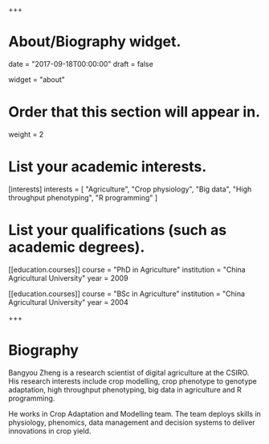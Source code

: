 +++
# About/Biography widget.

date = "2017-09-18T00:00:00"
draft = false

widget = "about"

# Order that this section will appear in.
weight = 2

# List your academic interests.
[interests]
  interests = [
        "Agriculture",
        "Crop physiology",
        "Big data",
        "High throughput phenotyping",
        "R programming"
  ]

# List your qualifications (such as academic degrees).
[[education.courses]]
  course = "PhD in Agriculture"
  institution = "China Agricultural University"
  year = 2009

[[education.courses]]
  course = "BSc in Agriculture"
  institution = "China Agricultural University"
  year = 2004
 
+++

# Biography

Bangyou Zheng is a research scientist of digital agriculture at the CSIRO. His research interests include crop modelling, crop phenotype to genotype adaptation, high throughput phenotyping, big data in agriculture and R programming. 


He works in Crop Adaptation and Modelling team. The team deploys skills in physiology, phenomics, data management and decision systems to deliver innovations in crop yield.
